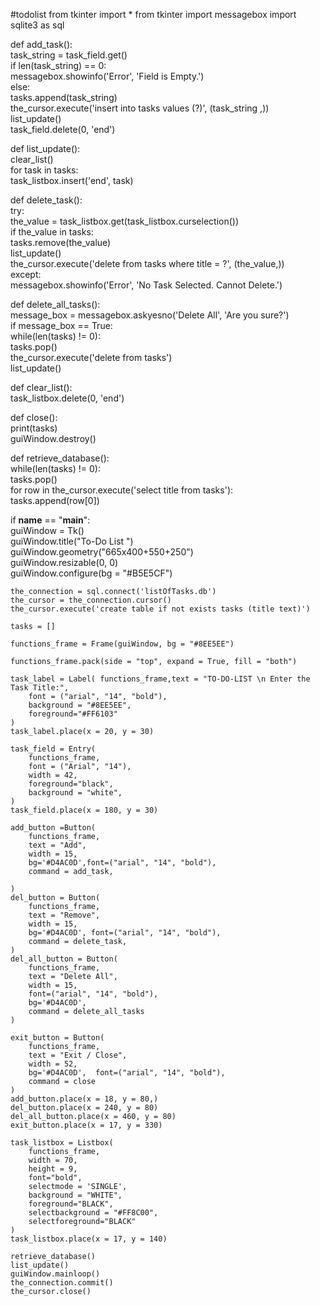 #todolist
from tkinter import *
from tkinter import messagebox
import sqlite3 as sql

def add_task():  
    task_string = task_field.get()  
    if len(task_string) == 0:  
        messagebox.showinfo('Error', 'Field is Empty.')  
    else:    
        tasks.append(task_string)   
        the_cursor.execute('insert into tasks values (?)', (task_string ,))    
        list_update()    
        task_field.delete(0, 'end')  
    
def list_update():    
    clear_list()    
    for task in tasks:    
        task_listbox.insert('end', task)  
  
def delete_task():  
    try:  
        the_value = task_listbox.get(task_listbox.curselection())    
        if the_value in tasks:  
            tasks.remove(the_value)    
            list_update()   
            the_cursor.execute('delete from tasks where title = ?', (the_value,))  
    except:   
        messagebox.showinfo('Error', 'No Task Selected. Cannot Delete.')        
  
def delete_all_tasks():  
    message_box = messagebox.askyesno('Delete All', 'Are you sure?')  
    if message_box == True:    
        while(len(tasks) != 0):    
            tasks.pop()    
        the_cursor.execute('delete from tasks')   
        list_update()  
   
def clear_list():   
    task_listbox.delete(0, 'end')  
  
def close():    
    print(tasks)   
    guiWindow.destroy()  
    
def retrieve_database():    
    while(len(tasks) != 0):    
        tasks.pop()    
    for row in the_cursor.execute('select title from tasks'):    
        tasks.append(row[0])  
   
if __name__ == "__main__":   
    guiWindow = Tk()   
    guiWindow.title("To-Do List ")  
    guiWindow.geometry("665x400+550+250")   
    guiWindow.resizable(0, 0)  
    guiWindow.configure(bg = "#B5E5CF")  
   
    the_connection = sql.connect('listOfTasks.db')   
    the_cursor = the_connection.cursor()   
    the_cursor.execute('create table if not exists tasks (title text)')  
    
    tasks = []  
        
    functions_frame = Frame(guiWindow, bg = "#8EE5EE") 
    
    functions_frame.pack(side = "top", expand = True, fill = "both")  
 
    task_label = Label( functions_frame,text = "TO-DO-LIST \n Enter the Task Title:",  
        font = ("arial", "14", "bold"),  
        background = "#8EE5EE", 
        foreground="#FF6103"
    )    
    task_label.place(x = 20, y = 30)  
        
    task_field = Entry(  
        functions_frame,  
        font = ("Arial", "14"),  
        width = 42,  
        foreground="black",
        background = "white",  
    )    
    task_field.place(x = 180, y = 30)  
    
    add_button =Button(  
        functions_frame,  
        text = "Add",  
        width = 15,
        bg='#D4AC0D',font=("arial", "14", "bold"),
        command = add_task,
        
    )  
    del_button = Button(  
        functions_frame,  
        text = "Remove",  
        width = 15,
        bg='#D4AC0D', font=("arial", "14", "bold"),
        command = delete_task,  
    )  
    del_all_button = Button(  
        functions_frame,  
        text = "Delete All",  
        width = 15,
        font=("arial", "14", "bold"),
        bg='#D4AC0D',
        command = delete_all_tasks  
    )
    
    exit_button = Button(  
        functions_frame,  
        text = "Exit / Close",  
        width = 52,
        bg='#D4AC0D',  font=("arial", "14", "bold"),
        command = close  
    )    
    add_button.place(x = 18, y = 80,)  
    del_button.place(x = 240, y = 80)  
    del_all_button.place(x = 460, y = 80)  
    exit_button.place(x = 17, y = 330)  
    
    task_listbox = Listbox(  
        functions_frame,  
        width = 70,  
        height = 9,  
        font="bold",
        selectmode = 'SINGLE',  
        background = "WHITE",
        foreground="BLACK",    
        selectbackground = "#FF8C00",  
        selectforeground="BLACK"
    )    
    task_listbox.place(x = 17, y = 140)  
    
    retrieve_database()  
    list_update()    
    guiWindow.mainloop()    
    the_connection.commit()  
    the_cursor.close()

